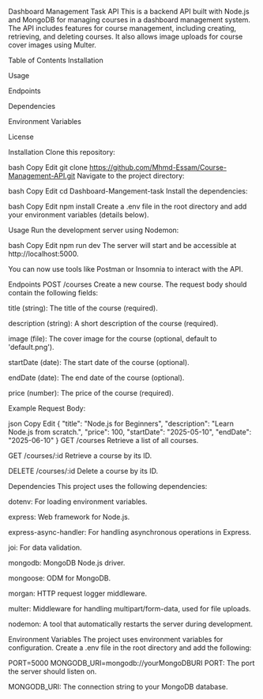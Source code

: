 Dashboard Management Task API
This is a backend API built with Node.js and MongoDB for managing courses in a dashboard management system. The API includes features for course management, including creating, retrieving, and deleting courses. It also allows image uploads for course cover images using Multer.

Table of Contents
Installation

Usage

Endpoints

Dependencies

Environment Variables

License

Installation
Clone this repository:

bash
Copy
Edit
git clone https://github.com/Mhmd-Essam/Course-Management-API.git
Navigate to the project directory:

bash
Copy
Edit
cd Dashboard-Mangement-task
Install the dependencies:

bash
Copy
Edit
npm install
Create a .env file in the root directory and add your environment variables (details below).

Usage
Run the development server using Nodemon:

bash
Copy
Edit
npm run dev
The server will start and be accessible at http://localhost:5000.

You can now use tools like Postman or Insomnia to interact with the API.

Endpoints
POST /courses
Create a new course. The request body should contain the following fields:

title (string): The title of the course (required).

description (string): A short description of the course (required).

image (file): The cover image for the course (optional, default to 'default.png').

startDate (date): The start date of the course (optional).

endDate (date): The end date of the course (optional).

price (number): The price of the course (required).

Example Request Body:

json
Copy
Edit
{
  "title": "Node.js for Beginners",
  "description": "Learn Node.js from scratch.",
  "price": 100,
  "startDate": "2025-05-10",
  "endDate": "2025-06-10"
}
GET /courses
Retrieve a list of all courses.

GET /courses/:id
Retrieve a course by its ID.

DELETE /courses/:id
Delete a course by its ID.

Dependencies
This project uses the following dependencies:

dotenv: For loading environment variables.

express: Web framework for Node.js.

express-async-handler: For handling asynchronous operations in Express.

joi: For data validation.

mongodb: MongoDB Node.js driver.

mongoose: ODM for MongoDB.

morgan: HTTP request logger middleware.

multer: Middleware for handling multipart/form-data, used for file uploads.

nodemon: A tool that automatically restarts the server during development.

Environment Variables
The project uses environment variables for configuration. Create a .env file in the root directory and add the following:


PORT=5000
MONGODB_URI=mongodb://yourMongoDBURI
PORT: The port the server should listen on.

MONGODB_URI: The connection string to your MongoDB database.

